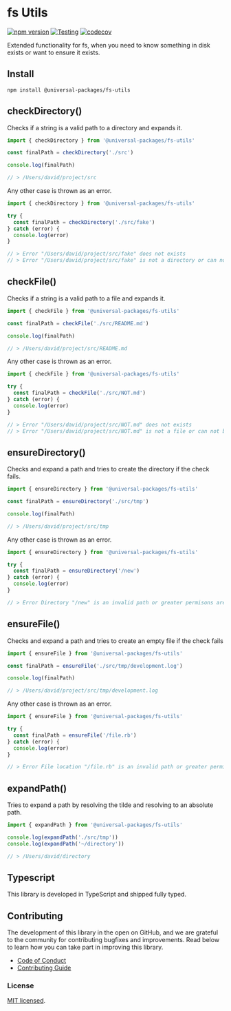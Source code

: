 # fs Utils

[![npm version](https://badge.fury.io/js/@universal-packages%2Ffs-utils.svg)](https://www.npmjs.com/package/@universal-packages/fs-utils)
[![Testing](https://github.com/universal-packages/universal-fs-utils/actions/workflows/testing.yml/badge.svg)](https://github.com/universal-packages/universal-fs-utils/actions/workflows/testing.yml)
[![codecov](https://codecov.io/gh/universal-packages/universal-fs-utils/branch/main/graph/badge.svg?token=CXPJSN8IGL)](https://codecov.io/gh/universal-packages/universal-fs-utils)

Extended functionality for fs, when you need to know something in disk exists or want to ensure it exists.

## Install

```shell
npm install @universal-packages/fs-utils
```

## checkDirectory()

Checks if a string is a valid path to a directory and expands it.

```js
import { checkDirectory } from '@universal-packages/fs-utils'

const finalPath = checkDirectory('./src')

console.log(finalPath)

// > /Users/david/project/src
```

Any other case is thrown as an error.

```js
import { checkDirectory } from '@universal-packages/fs-utils'

try {
  const finalPath = checkDirectory('./src/fake')
} catch (error) {
  console.log(error)
}

// > Error "/Users/david/project/src/fake" does not exists
// > Error "/Users/david/project/src/fake" is not a directory or can not be accessed
```

## checkFile()

Checks if a string is a valid path to a file and expands it.

```js
import { checkFile } from '@universal-packages/fs-utils'

const finalPath = checkFile('./src/README.md')

console.log(finalPath)

// > /Users/david/project/src/README.md
```

Any other case is thrown as an error.

```js
import { checkFile } from '@universal-packages/fs-utils'

try {
  const finalPath = checkFile('./src/NOT.md')
} catch (error) {
  console.log(error)
}

// > Error "/Users/david/project/src/NOT.md" does not exists
// > Error "/Users/david/project/src/NOT.md" is not a file or can not be accessed
```

## ensureDirectory()

Checks and expand a path and tries to create the directory if the check fails.

```js
import { ensureDirectory } from '@universal-packages/fs-utils'

const finalPath = ensureDirectory('./src/tmp')

console.log(finalPath)

// > /Users/david/project/src/tmp
```

Any other case is thrown as an error.

```js
import { ensureDirectory } from '@universal-packages/fs-utils'

try {
  const finalPath = ensureDirectory('/new')
} catch (error) {
  console.log(error)
}

// > Error Directory "/new" is an invalid path or greater permisons are reaquired
```

## ensureFile()

Checks and expand a path and tries to create an empty file if the check fails

```js
import { ensureFile } from '@universal-packages/fs-utils'

const finalPath = ensureFile('./src/tmp/development.log')

console.log(finalPath)

// > /Users/david/project/src/tmp/development.log
```

Any other case is thrown as an error.

```js
import { ensureFile } from '@universal-packages/fs-utils'

try {
  const finalPath = ensureFile('/file.rb')
} catch (error) {
  console.log(error)
}

// > Error File location "/file.rb" is an invalid path or greater permisons are reaquired
```

## expandPath()

Tries to expand a path by resolving the tilde and resolving to an absolute path.

```js
import { expandPath } from '@universal-packages/fs-utils'

console.log(expandPath('./src/tmp'))
console.log(expandPath('~/directory'))

// > /Users/david/directory
```

## Typescript

This library is developed in TypeScript and shipped fully typed.

## Contributing

The development of this library in the open on GitHub, and we are grateful to the community for contributing bugfixes and improvements. Read below to learn how you can take part in improving this library.

- [Code of Conduct](./CODE_OF_CONDUCT.md)
- [Contributing Guide](./CONTRIBUTING.md)

### License

[MIT licensed](./LICENSE).
